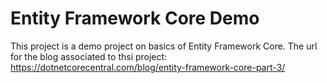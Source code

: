# Entity Framework Core Demo
This project is a demo project on basics of Entity Framework Core.
The url for the blog associated to thsi project: https://dotnetcorecentral.com/blog/entity-framework-core-part-3/

